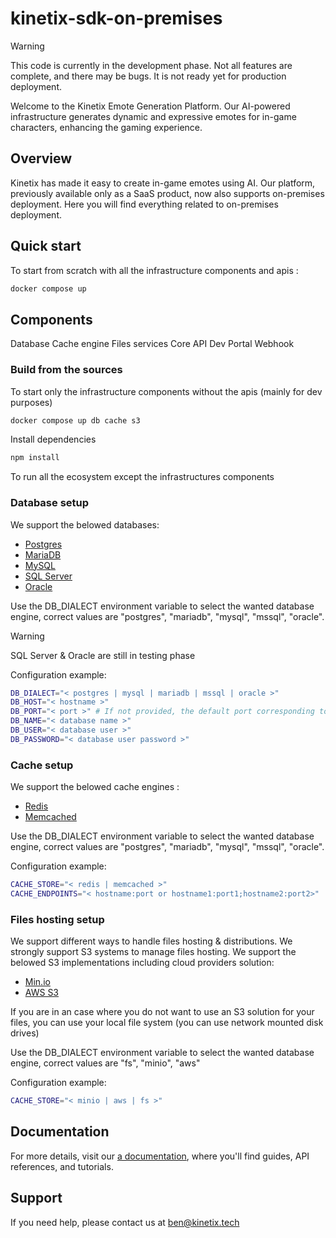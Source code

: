 # kinetix-sdk-on-premises

> [!WARNING]  
> This code is currently in the development phase.
> Not all features are complete, and there may be bugs.
> It is not ready yet for production deployment.

Welcome to the Kinetix Emote Generation Platform.
Our AI-powered infrastructure generates dynamic and expressive emotes for in-game characters, enhancing the gaming experience.

## Overview

Kinetix has made it easy to create in-game emotes using AI.
Our platform, previously available only as a SaaS product, now also supports on-premises deployment.
Here you will find everything related to on-premises deployment.

## Quick start

To start from scratch with all the infrastructure components and apis :

```sh
docker compose up
```

## Components

Database
Cache engine
Files services
Core API
Dev Portal
Webhook

### Build from the sources

To start only the infrastructure components without the apis (mainly for dev purposes)

```sh
docker compose up db cache s3
```

Install dependencies

```sh
npm install
```

To run all the ecosystem except the infrastructures components

### Database setup

We support the belowed databases:

- [Postgres](https://www.postgresql.org/)
- [MariaDB](https://mariadb.org/)
- [MySQL](https://www.mysql.com/)
- [SQL Server](https://www.microsoft.com/sql-server/sql-server-2022)
- [Oracle](https://www.oracle.com/database/)

Use the DB_DIALECT environment variable to select the wanted database engine,
correct values are "postgres", "mariadb", "mysql", "mssql", "oracle".

> [!WARNING]  
> SQL Server & Oracle are still in testing phase

Configuration example:

```sh
DB_DIALECT="< postgres | mysql | mariadb | mssql | oracle >"
DB_HOST="< hostname >"
DB_PORT="< port >" # If not provided, the default port corresponding to the provided dialect will be set automatically
DB_NAME="< database name >"
DB_USER="< database user >"
DB_PASSWORD="< database user password >"
```

### Cache setup

We support the belowed cache engines :

- [Redis](https://redis.io/)
- [Memcached](https://memcached.org/)

Use the DB_DIALECT environment variable to select the wanted database engine,
correct values are "postgres", "mariadb", "mysql", "mssql", "oracle".

Configuration example:

```sh
CACHE_STORE="< redis | memcached >"
CACHE_ENDPOINTS="< hostname:port or hostname1:port1;hostname2:port2>"
```

### Files hosting setup

We support different ways to handle files hosting & distributions.
We strongly support S3 systems to manage files hosting.
We support the belowed S3 implementations including cloud providers solution:

- [Min.io](https://min.io/)
- [AWS S3](https://aws.amazon.com/s3/)

If you are in an case where you do not want to use an S3 solution for your files, you can use your local file system (you can use network mounted disk drives)

Use the DB_DIALECT environment variable to select the wanted database engine,
correct values are "fs", "minio", "aws"

Configuration example:

```sh
CACHE_STORE="< minio | aws | fs >"
```

## Documentation

For more details, visit our [a documentation](https://stackoverflow.com/questions/19633531/configure-msbuild-output-path), where you'll find guides, API references, and tutorials.

## Support

If you need help, please contact us at [ben@kinetix.tech](mailto=ben@kinetix.tech)
